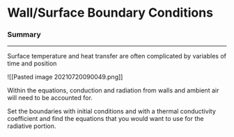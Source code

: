 # Wall/Surface Boundary Conditions 

### Summary 
----
Surface temperature and heat transfer are often complicated by variables of time and position 

![[Pasted image 20210720090049.png]]

Within the equations, conduction and radiation from walls and ambient air will need to be accounted for.

Set the boundaries with initial conditions and with a thermal conductivity coefficient and find the equations that you would want to use for the radiative portion.